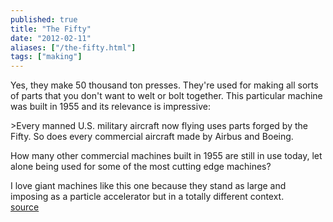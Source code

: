```yaml
---
published: true
title: "The Fifty"
date: "2012-02-11"
aliases: ["/the-fifty.html"]
tags: ["making"]
---
```

Yes, they make 50 thousand ton presses. They&apos;re used for making all sorts of parts that you don&apos;t want to welt or bolt together. This particular machine was built in 1955 and its relevance is impressive:

&gt;Every manned U.S. military aircraft now flying uses parts forged by the Fifty. So does every commercial aircraft made by Airbus and Boeing.

How many other commercial machines built in 1955 are still in use today, let alone being used for some of the most cutting edge machines?

I love giant machines like this one because they stand as large and imposing as a particle accelerator but in a totally different context.
<br /><a href="http://www.theatlantic.com/magazine/archive/2012/03/iron-giant/8886/">source</a>

